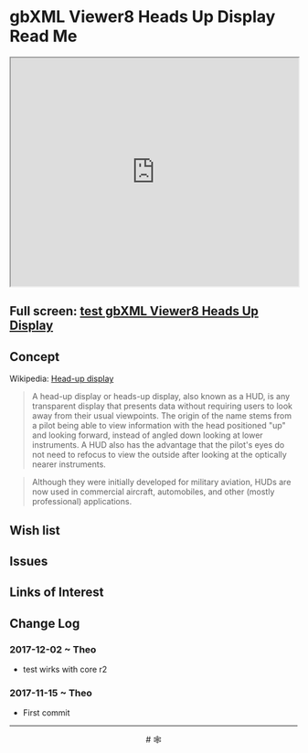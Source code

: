 <span style=display:none; >[You are now in a GitHub source code view - click this link to view Read Me file as a web page]( http://www.ladybug.tools/spider/index.html#gbxml-viewer/r8/gbxml-viewer8-03-heads-up-display/README.md  "View file as a web page." ) </span>

# gbXML Viewer8 Heads Up Display Read Me


<iframe class=iframeReadMe src=http://www.ladybug.tools/spider/gbxml-viewer/r8/gbxml-viewer8-03-heads-up-display/test-gbxml-viewer8-heads-up-display.html width=100% height=400px >Iframes are not displayed on github.com</iframe>


## Full screen: [test gbXML Viewer8 Heads Up Display]( http://www.ladybug.tools/spider/gbxml-viewer/r8/gbxml-viewer8-03-heads-up-display/test-gbxml-viewer8-heads-up-display.html )


## Concept

Wikipedia: [Head-up display]( https://en.wikipedia.org/wiki/Head-up_display )

> A head-up display or heads-up display, also known as a HUD, is any transparent display that presents data without requiring users to look away from their usual viewpoints. The origin of the name stems from a pilot being able to view information with the head positioned "up" and looking forward, instead of angled down looking at lower instruments. A HUD also has the advantage that the pilot's eyes do not need to refocus to view the outside after looking at the optically nearer instruments.

> Although they were initially developed for military aviation, HUDs are now used in commercial aircraft, automobiles, and other (mostly professional) applications.


## Wish list



## Issues



## Links of Interest



## Change Log

### 2017-12-02 ~ Theo

* test wirks with core r2 



### 2017-11-15 ~ Theo

* First commit

***

<center title="hello!" >
# <a href=javascript:window.scrollTo(0,0); style=text-decoration:none; > &#x1f578; </a>
</center>


